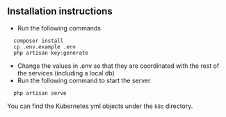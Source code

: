 ## Installation instructions

- Run the following commands
```
  composer install
  cp .env.example .env
  php artisan key:generate
```

- Change the values in .env so that they are coordinated with the rest of the services (including a local db)
- Run the following command to start the server

```
  php artisan serve
```

You can find the Kubernetes yml objects under the `k8s` directory.
